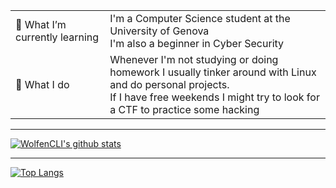 <table>
  <tr>
    <td width= "30%">🌱 What I’m currently learning</td>
    <td width= "70%">I'm a Computer Science student at the University of Genova<br/>I'm also a beginner in Cyber Security</td>
  </tr>
  <tr>
    <td width= "30%">🔭 What I do</td>
    <td width= "70%">Whenever I'm not studying or doing homework I usually tinker around with Linux and do personal projects.<br/>If I have free weekends I might try to look for a CTF to practice some hacking</td>
  </tr>
</table>

---

[![WolfenCLI's github stats](https://github-readme-stats.vercel.app/api?username=WolfenCLI&hide=stars,prs,issues&count_private=true&show_icons=true&theme=radical)](https://github.com/anuraghazra/github-readme-stats)

---

[![Top Langs](https://github-readme-stats.vercel.app/api/top-langs/?username=WolfenCLI)](https://github.com/anuraghazra/github-readme-stats)

